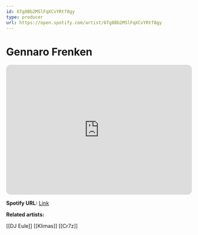 ```yaml
---
id: 6Tg8Bb2MSlFqXCvYRtf8gy
type: producer
url: https://open.spotify.com/artist/6Tg8Bb2MSlFqXCvYRtf8gy
---
```

# Gennaro Frenken

<iframe style="border-radius:12px" src="https://open.spotify.com/embed/artist/6Tg8Bb2MSlFqXCvYRtf8gy" width="100%" height="352" frameBorder="0" allowfullscreen="" allow="autoplay; clipboard-write; encrypted-media; fullscreen; picture-in-picture" loading="lazy"></iframe>

**Spotify URL:** [Link](https://open.spotify.com/artist/6Tg8Bb2MSlFqXCvYRtf8gy)

**Related artists:**

[[DJ Eule]]
[[Klimas]]
[[Cr7z]]
